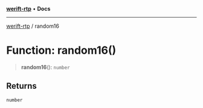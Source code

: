 [**werift-rtp**](../README.md) • **Docs**

***

[werift-rtp](../globals.md) / random16

# Function: random16()

> **random16**(): `number`

## Returns

`number`
